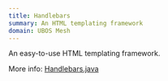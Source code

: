 ```yaml
---
title: Handlebars
summary: An HTML templating framework
domain: UBOS Mesh
---
```


An easy-to-use HTML templating framework.

More info: [Handlebars.java](https://jknack.github.io/handlebars.java/gettingStarted.html)
